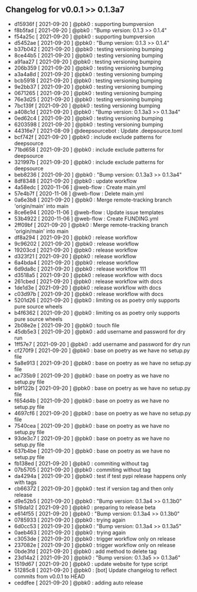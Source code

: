 ## Changelog for v0.0.1 >> 0.1.3a7

+ d15936f [ 2021-09-20 ] @pbk0 : supporting bumpversion
+ f8b5fad [ 2021-09-20 ] @pbk0 : "Bump version: 0.1.3 >> 0.1.4"
+ f54a25c [ 2021-09-20 ] @pbk0 : supporting bumpversion
+ d5452ae [ 2021-09-20 ] @pbk0 : "Bump version: 0.1.3 >> 0.1.4"
+ b37b042 [ 2021-09-20 ] @pbk0 : testing versioning bumping
+ 8ce44b5 [ 2021-09-20 ] @pbk0 : testing versioning bumping
+ a91aa27 [ 2021-09-20 ] @pbk0 : testing versioning bumping
+ 206b359 [ 2021-09-20 ] @pbk0 : testing versioning bumping
+ a3a4a8d [ 2021-09-20 ] @pbk0 : testing versioning bumping
+ bcb5918 [ 2021-09-20 ] @pbk0 : testing versioning bumping
+ 9e2bb37 [ 2021-09-20 ] @pbk0 : testing versioning bumping
+ 0671265 [ 2021-09-20 ] @pbk0 : testing versioning bumping
+ 76e3d25 [ 2021-09-20 ] @pbk0 : testing versioning bumping
+ 7bc139f [ 2021-09-20 ] @pbk0 : testing versioning bumping
+ a408c1d [ 2021-09-20 ] @pbk0 : "Bump version: 0.1.3a3 >> 0.1.3a4"
+ 0ed62c4 [ 2021-09-20 ] @pbk0 : testing versioning bumping
+ 6203598 [ 2021-09-20 ] @pbk0 : testing versioning bumping
+ 44316e7 [ 2021-08-09 ] @deepsourcebot : Update .deepsource.toml
+ bcf742f [ 2021-09-20 ] @pbk0 : include exclude patterns for deepsource
+ 71bd658 [ 2021-09-20 ] @pbk0 : include exclude patterns for deepsource
+ 321997b [ 2021-09-20 ] @pbk0 : include exclude patterns for deepsource
+ beb8236 [ 2021-09-20 ] @pbk0 : "Bump version: 0.1.3a3 >> 0.1.3a4"
+ 8df8348 [ 2021-09-20 ] @pbk0 : update workflow
+ 4a58edc [ 2020-11-06 ] @web-flow : Create main.yml
+ 57e4b7f [ 2020-11-06 ] @web-flow : Delete main.yml
+ 0a6e3b8 [ 2021-09-20 ] @pbk0 : Merge remote-tracking branch 'origin/main' into main
+ 8ce6e94 [ 2020-11-06 ] @web-flow : Update issue templates
+ 53b4922 [ 2020-11-06 ] @web-flow : Create FUNDING.yml
+ 2ff09bf [ 2021-09-20 ] @pbk0 : Merge remote-tracking branch 'origin/main' into main
+ df8a294 [ 2021-09-20 ] @pbk0 : release workflow
+ 9c96202 [ 2021-09-20 ] @pbk0 : release workflow
+ 19203cd [ 2021-09-20 ] @pbk0 : release workflow
+ d323f21 [ 2021-09-20 ] @pbk0 : release workflow
+ 6a4bda4 [ 2021-09-20 ] @pbk0 : release workflow
+ 6d9da8c [ 2021-09-20 ] @pbk0 : release workflow 111
+ d3518a5 [ 2021-09-20 ] @pbk0 : release workflow with docs
+ 261cbed [ 2021-09-20 ] @pbk0 : release workflow with docs
+ 1de1d3e [ 2021-09-20 ] @pbk0 : release workflow with docs
+ c03d97b [ 2021-09-20 ] @pbk0 : release workflow with docs
+ 5201d26 [ 2021-09-20 ] @pbk0 : limiting os as poetry only supports pure source wheels
+ b4f6362 [ 2021-09-20 ] @pbk0 : limiting os as poetry only supports pure source wheels
+ 2b08e2e [ 2021-09-20 ] @pbk0 : touch file
+ 45db5e3 [ 2021-09-20 ] @pbk0 : add username and password for dry run
+ 1ff57e7 [ 2021-09-20 ] @pbk0 : add username and password for dry run
+ cf270f9 [ 2021-09-20 ] @pbk0 : base on poetry as we have no setup.py file
+ 5a8e913 [ 2021-09-20 ] @pbk0 : base on poetry as we have no setup.py file
+ ac735b9 [ 2021-09-20 ] @pbk0 : base on poetry as we have no setup.py file
+ b9f122b [ 2021-09-20 ] @pbk0 : base on poetry as we have no setup.py file
+ f654d4b [ 2021-09-20 ] @pbk0 : base on poetry as we have no setup.py file
+ 4697cf6 [ 2021-09-20 ] @pbk0 : base on poetry as we have no setup.py file
+ 7540cea [ 2021-09-20 ] @pbk0 : base on poetry as we have no setup.py file
+ 93de3c7 [ 2021-09-20 ] @pbk0 : base on poetry as we have no setup.py file
+ 637b4be [ 2021-09-20 ] @pbk0 : base on poetry as we have no setup.py file
+ fb138ed [ 2021-09-20 ] @pbk0 : commiting without tag
+ 07b5705 [ 2021-09-20 ] @pbk0 : commiting without tag
+ da4294a [ 2021-09-20 ] @pbk0 : test if test pypi release happens only with tags
+ cb66372 [ 2021-09-20 ] @pbk0 : test if version tag and then only release
+ d9e52b5 [ 2021-09-20 ] @pbk0 : "Bump version: 0.1.3a4 >> 0.1.3b0"
+ 519da12 [ 2021-09-20 ] @pbk0 : preparing to release beta
+ e614f55 [ 2021-09-20 ] @pbk0 : "Bump version: 0.1.3a4 >> 0.1.3b0"
+ 0785933 [ 2021-09-20 ] @pbk0 : trying again
+ 6d0cc53 [ 2021-09-20 ] @pbk0 : "Bump version: 0.1.3a4 >> 0.1.3a5"
+ 0aeb463 [ 2021-09-20 ] @pbk0 : trying again
+ c3053de [ 2021-09-20 ] @pbk0 : trigger workflow only on release
+ 237082e [ 2021-09-20 ] @pbk0 : trigger workflow only on release
+ 0bde3fd [ 2021-09-20 ] @pbk0 : add method to delete tag
+ 23d14a2 [ 2021-09-20 ] @pbk0 : "Bump version: 0.1.3a5 >> 0.1.3a6"
+ 1519d67 [ 2021-09-20 ] @pbk0 : update website for type script
+ 51285c8 [ 2021-09-20 ] @pbk0 : [bot] Update changelog to reflect commits from v0.0.1 to HEAD
+ ceddfee [ 2021-09-20 ] @pbk0 : adding auto release